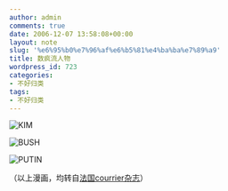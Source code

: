 ```yaml
---
author: admin
comments: true
date: 2006-12-07 13:58:08+00:00
layout: note
slug: '%e6%95%b0%e7%96%af%e6%b5%81%e4%ba%ba%e7%89%a9'
title: 数疯流人物
wordpress_id: 723
categories:
- 不好归类
tags:
- 不好归类
---
```


![KIM](http://static.flickr.com/102/316416436_5c350f375d_m.jpg)

![BUSH](http://static.flickr.com/121/316411759_cbd882085b_m.jpg)

![PUTIN](http://static.flickr.com/112/316409856_f0d1f04be3_m.jpg)

（以上漫画，均转自[法国courrier杂志](http://cartoons.courrierinternational.com/dessins/galerie.asp?dos_id=2993&obj_id=28321&page=1)）
